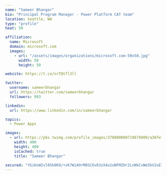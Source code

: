 ```yaml
---
name: "Sameer Bhangar"
bio: "Principal Program Manager - Power Platform CAT team"
location: Seattle, WA
type: "profile"
heat: 50

affiliation:
  name: Microsoft
  domain: microsoft.com
  images:
    - url: "/assets/images/organizations/microsoft.com-50x50.jpg"
      width: 50
      height: 50

website: https://t.co/nrTQtfl3ll

twitter:
  username: sameerbhangar
  url: https://twitter.com/sameerbhangar
  followers: 993

linkedin:
  url: https://www.linkedin.com/in/sameerbhangar

topics:
  - Power Apps

images:
  - url: https://pbs.twimg.com/profile_images/378800000719674009/a36fe7ddfab1778b76e5793772e43798_400x400.jpeg
    width: 400
    height: 400
    isCached: true
    title: "Sameer Bhangar"

secured: "YGiHsW2vl05k0K9/+zK7WiA9rM8SCOv83zX4u1uNFMZHr2LnNkCvWe5bV2uE7RjBxUpWHv4wJEJfZUgJcvGgn3pIkvy6m86LxjdinvDjstHme6sQg3OOhkDRiD8bogQ3+dX4hMpdgU8mkaIzRNDBxeW5k/eHVHk0zHwxceSk7fNjY88QAGCJaE9sryBCttI5D/mJlQCVTLc0B8tlN2dlRagx7UMO+gVXQ2vyH9doIbU+h6mKX5n0PMhnYFyxxyM8SBxYj8Dcp3fclKDZU077JYZpDNXXpVZqrcnTOsMTmxs8pVBDMgMnVJEZDuqwLLiw0FVwTUcU2l3USSICNpzSQKnLdrL7Gt/Ioia54VRqFZh0TEcHuuwcKaCiJCZyY+el65wbqLRIHOzZRhQ3GoC8aw==;RaUm2CXg9jmDj1ULcQBmCA=="
---
```



